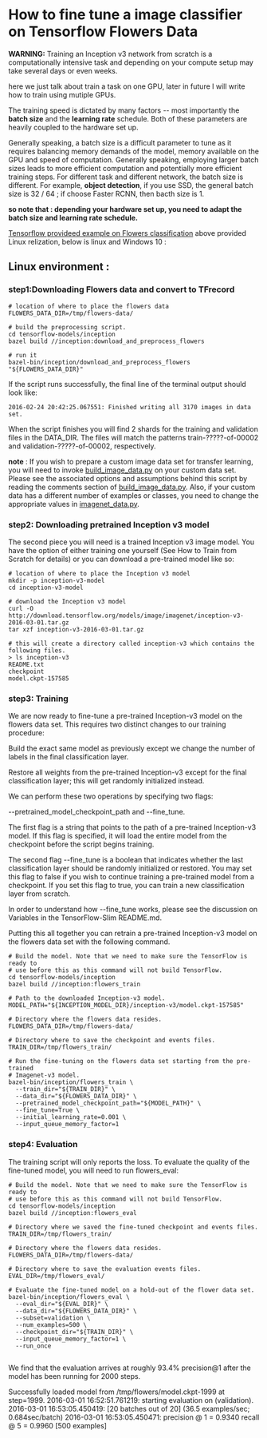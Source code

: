 # How to fine tune a image classifier on Tensorflow Flowers Data

**WARNING:** Training an Inception v3 network from scratch is a computationally intensive task and depending on your compute setup may take several days or even weeks.

here we just talk about train a task on one GPU, later in future I will write how to train using mutiple GPUs. 

The training speed is dictated by many factors -- most importantly the **batch size** and the **learning rate** schedule. Both of these parameters are heavily coupled to the hardware set up.

Generally speaking, a batch size is a difficult parameter to tune as it requires balancing memory demands of the model, memory available on the GPU and speed of computation. Generally speaking, employing larger batch sizes leads to more efficient computation and potentially more efficient training steps. For different task and different network, the batch size is different. For example, **object detection**, if you use SSD, the general batch size is 32 / 64 ; if choose Faster RCNN, then bacth size is 1. 

**so note that : depending your hardware set up, you need to adapt the batch size and learning rate schedule.**

[Tensorflow provideed example on Flowers classification](https://github.com/tensorflow/models/tree/master/research/inception) 
above provided Linux relization, below is linux and Windows 10 :

## Linux environment :

### step1:Downloading Flowers data and convert to TFrecord
```
# location of where to place the flowers data
FLOWERS_DATA_DIR=/tmp/flowers-data/

# build the preprocessing script.
cd tensorflow-models/inception
bazel build //inception:download_and_preprocess_flowers

# run it
bazel-bin/inception/download_and_preprocess_flowers "${FLOWERS_DATA_DIR}"
```
If the script runs successfully, the final line of the terminal output should look like:

```
2016-02-24 20:42:25.067551: Finished writing all 3170 images in data set.
```
When the script finishes you will find 2 shards for the training and validation files in the DATA_DIR. The files will match the patterns train-?????-of-00002 and validation-?????-of-00002, respectively.

**note** : If you wish to prepare a custom image data set for transfer learning, you will need to invoke [build_image_data.py](https://github.com/tensorflow/models/blob/master/research/inception/inception/data/build_image_data.py) on your custom data set. Please see the associated options and assumptions behind this script by reading the comments section of [build_image_data.py](https://github.com/tensorflow/models/blob/master/research/inception/inception/data/build_image_data.py). Also, if your custom data has a different number of examples or classes, you need to change the appropriate values in [imagenet_data.py](https://github.com/tensorflow/models/blob/master/research/inception/inception/imagenet_data.py).

### step2: Downloading pretrained Inception v3 model

The second piece you will need is a trained Inception v3 image model. You have the option of either training one yourself (See How to Train from Scratch for details) or you can download a pre-trained model like so:

```
# location of where to place the Inception v3 model
mkdir -p inception-v3-model
cd inception-v3-model

# download the Inception v3 model
curl -O http://download.tensorflow.org/models/image/imagenet/inception-v3-2016-03-01.tar.gz
tar xzf inception-v3-2016-03-01.tar.gz

# this will create a directory called inception-v3 which contains the following files.
> ls inception-v3
README.txt
checkpoint
model.ckpt-157585
```
### step3: Training 

We are now ready to fine-tune a pre-trained Inception-v3 model on the flowers data set. This requires two distinct changes to our training procedure:

Build the exact same model as previously except we change the number of labels in the final classification layer.

Restore all weights from the pre-trained Inception-v3 except for the final classification layer; this will get randomly initialized instead.

We can perform these two operations by specifying two flags: 

--pretrained_model_checkpoint_path and --fine_tune. 

The first flag is a string that points to the path of a pre-trained Inception-v3 model. If this flag is specified, it will load the entire model from the checkpoint before the script begins training.

The second flag --fine_tune is a boolean that indicates whether the last classification layer should be randomly initialized or restored. You may set this flag to false if you wish to continue training a pre-trained model from a checkpoint. If you set this flag to true, you can train a new classification layer from scratch.

In order to understand how --fine_tune works, please see the discussion on Variables in the TensorFlow-Slim README.md.

Putting this all together you can retrain a pre-trained Inception-v3 model on the flowers data set with the following command.

```
# Build the model. Note that we need to make sure the TensorFlow is ready to
# use before this as this command will not build TensorFlow.
cd tensorflow-models/inception
bazel build //inception:flowers_train

# Path to the downloaded Inception-v3 model.
MODEL_PATH="${INCEPTION_MODEL_DIR}/inception-v3/model.ckpt-157585"

# Directory where the flowers data resides.
FLOWERS_DATA_DIR=/tmp/flowers-data/

# Directory where to save the checkpoint and events files.
TRAIN_DIR=/tmp/flowers_train/

# Run the fine-tuning on the flowers data set starting from the pre-trained
# Imagenet-v3 model.
bazel-bin/inception/flowers_train \
  --train_dir="${TRAIN_DIR}" \
  --data_dir="${FLOWERS_DATA_DIR}" \
  --pretrained_model_checkpoint_path="${MODEL_PATH}" \
  --fine_tune=True \
  --initial_learning_rate=0.001 \
  --input_queue_memory_factor=1
  ```

### step4: Evaluation 

The training script will only reports the loss. To evaluate the quality of the fine-tuned model, you will need to run flowers_eval:

```
# Build the model. Note that we need to make sure the TensorFlow is ready to
# use before this as this command will not build TensorFlow.
cd tensorflow-models/inception
bazel build //inception:flowers_eval

# Directory where we saved the fine-tuned checkpoint and events files.
TRAIN_DIR=/tmp/flowers_train/

# Directory where the flowers data resides.
FLOWERS_DATA_DIR=/tmp/flowers-data/

# Directory where to save the evaluation events files.
EVAL_DIR=/tmp/flowers_eval/

# Evaluate the fine-tuned model on a hold-out of the flower data set.
bazel-bin/inception/flowers_eval \
  --eval_dir="${EVAL_DIR}" \
  --data_dir="${FLOWERS_DATA_DIR}" \
  --subset=validation \
  --num_examples=500 \
  --checkpoint_dir="${TRAIN_DIR}" \
  --input_queue_memory_factor=1 \
  --run_once
  
```
We find that the evaluation arrives at roughly 93.4% precision@1 after the model has been running for 2000 steps.

Successfully loaded model from /tmp/flowers/model.ckpt-1999 at step=1999.
2016-03-01 16:52:51.761219: starting evaluation on (validation).
2016-03-01 16:53:05.450419: [20 batches out of 20] (36.5 examples/sec; 0.684sec/batch)
2016-03-01 16:53:05.450471: precision @ 1 = 0.9340 recall @ 5 = 0.9960 [500 examples]

